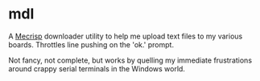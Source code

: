 # mdl

A [Mecrisp](http://mecrisp.sourceforge.net/) downloader utility to help me upload text files to my various boards. Throttles line pushing on the 'ok.' prompt.

Not fancy, not complete, but works by quelling my immediate frustrations around crappy serial terminals in the Windows world.